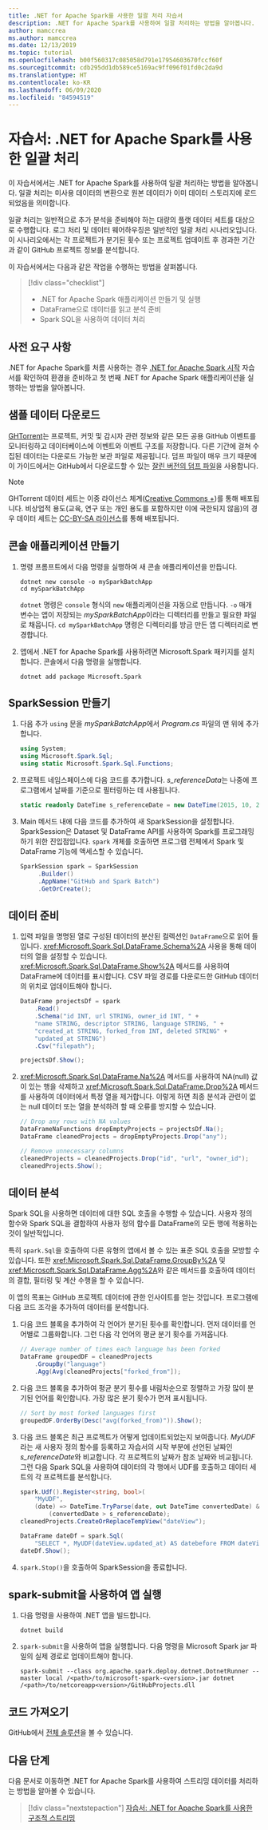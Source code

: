 ```yaml
---
title: .NET for Apache Spark를 사용한 일괄 처리 자습서
description: .NET for Apache Spark를 사용하여 일괄 처리하는 방법을 알아봅니다.
author: mamccrea
ms.author: mamccrea
ms.date: 12/13/2019
ms.topic: tutorial
ms.openlocfilehash: b00f560317c085058d791e17954603670fccf60f
ms.sourcegitcommit: cdb295dd1db589ce5169ac9ff096f01fd0c2da9d
ms.translationtype: HT
ms.contentlocale: ko-KR
ms.lasthandoff: 06/09/2020
ms.locfileid: "84594519"
---
```

# <a name="tutorial-do-batch-processing-with-net-for-apache-spark"></a>자습서: .NET for Apache Spark를 사용한 일괄 처리

이 자습서에서는 .NET for Apache Spark를 사용하여 일괄 처리하는 방법을 알아봅니다. 일괄 처리는 미사용 데이터의 변환으로 원본 데이터가 이미 데이터 스토리지에 로드되었음을 의미합니다.

일괄 처리는 일반적으로 추가 분석을 준비해야 하는 대량의 플랫 데이터 세트를 대상으로 수행합니다. 로그 처리 및 데이터 웨어하우징은 일반적인 일괄 처리 시나리오입니다. 이 시나리오에서는 각 프로젝트가 분기된 횟수 또는 프로젝트 업데이트 후 경과한 기간과 같이 GitHub 프로젝트 정보를 분석합니다.

이 자습서에서는 다음과 같은 작업을 수행하는 방법을 살펴봅니다.

> [!div class="checklist"]
>
> * .NET for Apache Spark 애플리케이션 만들기 및 실행
> * DataFrame으로 데이터를 읽고 분석 준비
> * Spark SQL을 사용하여 데이터 처리

## <a name="prerequisites"></a>사전 요구 사항

.NET for Apache Spark를 처름 사용하는 경우 [.NET for Apache Spark 시작](get-started.md) 자습서를 확인하여 환경을 준비하고 첫 번째 .NET for Apache Spark 애플리케이션을 실행하는 방법을 알아봅니다.

## <a name="download-the-sample-data"></a>샘플 데이터 다운로드

[GHTorrent](http://ghtorrent.org/)는 프로젝트, 커밋 및 감시자 관련 정보와 같은 모든 공용 GitHub 이벤트를 모니터링하고 데이터베이스에 이벤트와 이벤트 구조를 저장합니다. 다른 기간에 걸쳐 수집된 데이터는 다운로드 가능한 보관 파일로 제공됩니다. 덤프 파일이 매우 크기 때문에 이 가이드에서는 GitHub에서 다운로드할 수 있는 [잘린 버전의 덤프 파일](https://github.com/dotnet/spark/tree/master/examples/Microsoft.Spark.CSharp.Examples/Sql/Batch/projects_smaller.csv)을 사용합니다.

> [!NOTE]
> GHTorrent 데이터 세트는 이중 라이선스 체계([Creative Commons +](https://wiki.creativecommons.org/wiki/CCPlus))를 통해 배포됩니다. 비상업적 용도(교육, 연구 또는 개인 용도를 포함하지만 이에 국한되지 않음)의 경우 데이터 세트는 [CC-BY-SA 라이선스](https://creativecommons.org/licenses/by-sa/4.0/)를 통해 배포됩니다.

## <a name="create-a-console-application"></a>콘솔 애플리케이션 만들기

1. 명령 프롬프트에서 다음 명령을 실행하여 새 콘솔 애플리케이션을 만듭니다.

   ```dotnetcli
   dotnet new console -o mySparkBatchApp
   cd mySparkBatchApp
   ```

   `dotnet` 명령은 `console` 형식의 `new` 애플리케이션을 자동으로 만듭니다. `-o` 매개 변수는 앱이 저장되는 *mySparkBatchApp*이라는 디렉터리를 만들고 필요한 파일로 채웁니다. `cd mySparkBatchApp` 명령은 디렉터리를 방금 만든 앱 디렉터리로 변경합니다.

1. 앱에서 .NET for Apache Spark를 사용하려면 Microsoft.Spark 패키지를 설치합니다. 콘솔에서 다음 명령을 실행합니다.

   ```dotnetcli
   dotnet add package Microsoft.Spark
   ```

## <a name="create-a-sparksession"></a>SparkSession 만들기

1. 다음 추가 `using` 문을 *mySparkBatchApp*에서 *Program.cs* 파일의 맨 위에 추가합니다.

   ```csharp
   using System;
   using Microsoft.Spark.Sql;
   using static Microsoft.Spark.Sql.Functions;
   ```

1. 프로젝트 네임스페이스에 다음 코드를 추가합니다. *s_referenceData*는 나중에 프로그램에서 날짜를 기준으로 필터링하는 데 사용됩니다.

   ```csharp
   static readonly DateTime s_referenceDate = new DateTime(2015, 10, 20);
   ```

1. Main 메서드 내에 다음 코드를 추가하여 새 SparkSession을 설정합니다. SparkSession은 Dataset 및 DataFrame API를 사용하여 Spark를 프로그래밍하기 위한 진입점입니다. `spark` 개체를 호출하면 프로그램 전체에서 Spark 및 DataFrame 기능에 액세스할 수 있습니다.

   ```csharp
   SparkSession spark = SparkSession
        .Builder()
        .AppName("GitHub and Spark Batch")
        .GetOrCreate();
   ```

## <a name="prepare-the-data"></a>데이터 준비

1. 입력 파일을 명명된 열로 구성된 데이터의 분산된 컬렉션인 `DataFrame`으로 읽어 들입니다. <xref:Microsoft.Spark.Sql.DataFrame.Schema%2A> 사용을 통해 데이터의 열을 설정할 수 있습니다. <xref:Microsoft.Spark.Sql.DataFrame.Show%2A> 메서드를 사용하여 DataFrame에 데이터를 표시합니다. CSV 파일 경로를 다운로드한 GitHub 데이터의 위치로 업데이트해야 합니다.

   ```csharp
   DataFrame projectsDf = spark
       .Read()
       .Schema("id INT, url STRING, owner_id INT, " +
       "name STRING, descriptor STRING, language STRING, " +
       "created_at STRING, forked_from INT, deleted STRING" +
       "updated_at STRING")
       .Csv("filepath");

   projectsDf.Show();
   ```

1. <xref:Microsoft.Spark.Sql.DataFrame.Na%2A> 메서드를 사용하여 NA(null) 값이 있는 행을 삭제하고 <xref:Microsoft.Spark.Sql.DataFrame.Drop%2A> 메서드를 사용하여 데이터에서 특정 열을 제거합니다. 이렇게 하면 최종 분석과 관련이 없는 null 데이터 또는 열을 분석하려 할 때 오류를 방지할 수 있습니다.

   ```csharp
   // Drop any rows with NA values
   DataFrameNaFunctions dropEmptyProjects = projectsDf.Na();
   DataFrame cleanedProjects = dropEmptyProjects.Drop("any");

   // Remove unnecessary columns
   cleanedProjects = cleanedProjects.Drop("id", "url", "owner_id");
   cleanedProjects.Show();
   ```

## <a name="analyze-the-data"></a>데이터 분석

Spark SQL을 사용하면 데이터에 대한 SQL 호출을 수행할 수 있습니다. 사용자 정의 함수와 Spark SQL을 결합하여 사용자 정의 함수를 DataFrame의 모든 행에 적용하는 것이 일반적입니다.

특히 `spark.Sql`을 호출하여 다른 유형의 앱에서 볼 수 있는 표준 SQL 호출을 모방할 수 있습니다. 또한 <xref:Microsoft.Spark.Sql.DataFrame.GroupBy%2A> 및 <xref:Microsoft.Spark.Sql.DataFrame.Agg%2A>와 같은 메서드를 호출하여 데이터의 결합, 필터링 및 계산 수행을 할 수 있습니다.

이 앱의 목표는 GitHub 프로젝트 데이터에 관한 인사이트를 얻는 것입니다. 프로그램에 다음 코드 조각을 추가하여 데이터를 분석합니다.

1. 다음 코드 블록을 추가하여 각 언어가 분기된 횟수를 확인합니다. 먼저 데이터를 언어별로 그룹화합니다. 그런 다음 각 언어의 평균 분기 횟수를 가져옵니다.

   ```csharp
   // Average number of times each language has been forked
   DataFrame groupedDF = cleanedProjects
       .GroupBy("language")
       .Agg(Avg(cleanedProjects["forked_from"]);
   ```

1. 다음 코드 블록을 추가하여 평균 분기 횟수를 내림차순으로 정렬하고 가장 많이 분기된 언어를 확인합니다. 가장 많은 분기 횟수가 먼저 표시됩니다.

   ```csharp
   // Sort by most forked languages first
   groupedDF.OrderBy(Desc("avg(forked_from)")).Show();
   ```

1. 다음 코드 블록은 최근 프로젝트가 어떻게 업데이트되었는지 보여줍니다. *MyUDF*라는 새 사용자 정의 함수를 등록하고 자습서의 시작 부분에 선언된 날짜인 *s_referenceDate*와 비교합니다. 각 프로젝트의 날짜가 참조 날짜와 비교됩니다. 그런 다음 Spark SQL을 사용하여 데이터의 각 행에서 UDF를 호출하고 데이터 세트의 각 프로젝트를 분석합니다.

   ```csharp
   spark.Udf().Register<string, bool>(
       "MyUDF",
       (date) => DateTime.TryParse(date, out DateTime convertedDate) &&
           (convertedDate > s_referenceDate);
   cleanedProjects.CreateOrReplaceTempView("dateView");

   DataFrame dateDf = spark.Sql(
       "SELECT *, MyUDF(dateView.updated_at) AS datebefore FROM dateView");
   dateDf.Show();
   ```

1. `spark.Stop()`을 호출하여 SparkSession을 종료합니다.

## <a name="use-spark-submit-to-run-your-app"></a>spark-submit을 사용하여 앱 실행

1. 다음 명령을 사용하여 .NET 앱을 빌드합니다.

   ```dotnetcli
   dotnet build
   ```

1. `spark-submit`을 사용하여 앱을 실행합니다. 다음 명령을 Microsoft Spark jar 파일의 실제 경로로 업데이트해야 합니다.

   ```console
   spark-submit --class org.apache.spark.deploy.dotnet.DotnetRunner --master local /<path>/to/microsoft-spark-<version>.jar dotnet /<path>/to/netcoreapp<version>/GitHubProjects.dll
   ```

## <a name="get-the-code"></a>코드 가져오기

GitHub에서 [전체 솔루션](https://github.com/dotnet/spark/blob/master/examples/Microsoft.Spark.CSharp.Examples/Sql/Batch/GitHubProjects.cs)을 볼 수 있습니다.

## <a name="next-steps"></a>다음 단계

다음 문서로 이동하면 .NET for Apache Spark를 사용하여 스트리밍 데이터를 처리하는 방법을 알아볼 수 있습니다.
> [!div class="nextstepaction"]
> [자습서: .NET for Apache Spark를 사용한 구조적 스트리밍](streaming.md)
